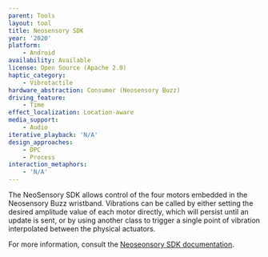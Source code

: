 ```yaml
---
parent: Tools
layout: tool
title: Neosensory SDK
year: '2020'
platform:
    - Android
availability: Available
license: Open Source (Apache 2.0)
haptic_category:
    - Vibrotactile
hardware_abstraction: Consumer (Neosensory Buzz)
driving_feature:
    - Time
effect_localization: Location-aware
media_support:
    - Audio
iterative_playback: 'N/A'
design_approaches:
    - DPC
    - Process
interaction_metaphors:
    - 'N/A'
---
```

The NeoSensory SDK allows control of the four motors embedded in the Neosensory Buzz wristband.
Vibrations can be called by either setting the desired amplitude value of each motor directly, which will persist until an update is sent, or by using another class to trigger a single point of vibration interpolated between the physical actuators.

For more information, consult the [Neoseonsory SDK documentation](https://neosensory.com/blog/neosensory-sdk-android/).
